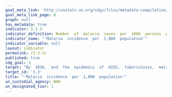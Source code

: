 ```yaml
---
goal_meta_link: 'http://unstats.un.org/sdgs/files/metadata-compilation/Metadata-Goal-3.pdf'
goal_meta_link_page: 8
graph: null
has_metadata: true
indicator: 3.3.3
indicator_definition: Number  of  malaria  cases  per  1000  persons  per  year.
indicator_name: "'Malaria  incidence  per  1,000  population'"
indicator_variable: null
layout: indicator
permalink: /3-3-3/
published: true  
sdg_goal: 3
target: "By  2030,  end  the  epidemics  of  AIDS,  tuberculosis,  malaria  and  neglected  tropical  diseases  and  combat  hepatitis,  water-borne  diseases  and  other  communicable  diseases."
target_id: '3.3'
title: "'Malaria  incidence  per  1,000  population'"
un_custodial_agency: WHO
un_designated_tier: 1
---
```

